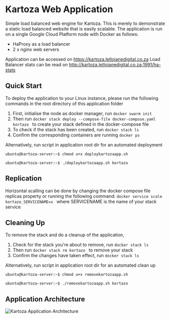 # Kartoza Web Application
Simple load balanced web engine for Kartoza. This is merely to demonstrate a static load balanced website that is easily scalable. The application is run on a single Google Cloud Platform node with Docker as follows:

- HaProxy as a load balancer
- 2 x nginx web servers

Application can be accessed on https://kartoza.letlojanedigital.co.za
Load Balancer stats can be read on http://kartoza.letlojanedigital.co.za:1991/ha-stats

## Quick Start
To deploy the application to your Linux instance, please run the following commands in the root directory of this application folder

1. First, initialise the node as docker manager, run ```docker swarm init```
1. Then run ```docker stack deploy --compose-file docker-compose.yaml kortazo ``` to create your stack defined in the docker-compose file
2. To check if the stack has been created, run ```docker stack ls```
3. Confirm the corresponding containers are running ```docker ps```

Alternatively, run script in application root dir for an automated deployment 
```console
ubuntu@kartoza-server:~$ chmod u+x deploykartozaapp.sh
```
```console
ubuntu@kartoza-server:~$ ./deploykartozaapp.sh kortazo
```

## Replication
Horizontal scalling can be done by changing the docker compose file replicas property or running the following command:
 ```docker service scale kortazo_SERVICENAME=x ```
 where SERVICENAME is the name of your stack service

## Cleaning Up
To remove the stack and do a cleanup of the application,

1. Check for the stack you're about to remove, run ```docker stack ls```
2. Then run ```docker stack rm kortazo ``` to remove your stack 
3. Confirm the changes have taken effect, run ```docker stack ls```

Alternatively, run script in application root dir for an automated clean up 
```console
ubuntu@kartoza-server:~$ chmod u+x removekartozaapp.sh 
```
```console
ubuntu@kartoza-server:~$ ./removekartozaapp.sh kortazo
```

## Application Architecture
![Kartoza Application Architecture](https://user-images.githubusercontent.com/69802565/100230961-093ea180-2f2f-11eb-8d70-a9d3255d8349.jpg)

